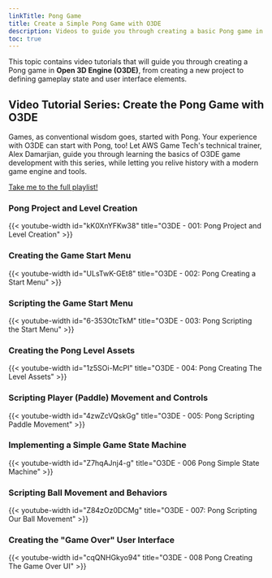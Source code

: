 ```yaml
---
linkTitle: Pong Game
title: Create a Simple Pong Game with O3DE
description: Videos to guide you through creating a basic Pong game in Open 3D Engine (O3DE).
toc: true
---
```


This topic contains video tutorials that will guide you through creating a Pong game in **Open 3D Engine (O3DE)**, from creating a new project to defining gameplay state and user interface elements.

## Video Tutorial Series: Create the Pong Game with O3DE

Games, as conventional wisdom goes, started with Pong. Your experience with O3DE can start with Pong, too! Let AWS Game Tech's technical trainer, Alex Damarjian, guide you through learning the basics of O3DE game development with this series, while letting you relive history with a modern game engine and tools.  

[Take me to the full playlist!](https://www.youtube.com/playlist?list=PLCQwFpnHSZQhhsr6iJqyeYqKe6dexnHh9)

### Pong Project and Level Creation

{{< youtube-width id="kK0XnYFKw38" title="O3DE - 001: Pong Project and Level Creation" >}}

### Creating the Game Start Menu

{{< youtube-width id="ULsTwK-GEt8" title="O3DE - 002: Pong Creating a Start Menu" >}}

### Scripting the Game Start Menu

{{< youtube-width id="6-353OtcTkM" title="O3DE - 003: Pong Scripting the Start Menu" >}}

### Creating the Pong Level Assets

{{< youtube-width id="1z5SOi-McPI" title="O3DE - 004: Pong Creating The Level Assets" >}}

### Scripting Player (Paddle) Movement and Controls

{{< youtube-width id="4zwZcVQskGg" title="O3DE - 005: Pong Scripting Paddle Movement" >}}

### Implementing a Simple Game State Machine

{{< youtube-width id="Z7hqAJnj4-g" title="O3DE - 006 Pong Simple State Machine" >}}

### Scripting Ball Movement and Behaviors

{{< youtube-width id="Z84zOz0DCMg" title="O3DE - 007: Pong Scripting Our Ball Movement" >}}

### Creating the "Game Over" User Interface

{{< youtube-width id="cqQNHGkyo94" title="O3DE - 008 Pong Creating The Game Over UI" >}}